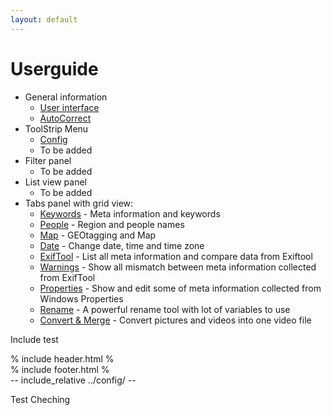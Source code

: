 ```yaml
---
layout: default
---
```


# Userguide

- General information
  - [User interface](userinterface)
  - [AutoCorrect](autocorrect)
- ToolStrip Menu
  - [Config](config)
  - To be added
- Filter panel
  - To be added
- List view panel
  - To be added
- Tabs panel with grid view:
  - [Keywords](keywords) - Meta information and keywords
  - [People](people) - Region and people names
  - [Map](map) - GEOtagging and Map
  - [Date](date) - Change date, time and time zone
  - [ExifTool](exiftool) - List all meta information and compare data from Exiftool
  - [Warnings](warnings) - Show all mismatch between meta information collected from ExifTool
  - [Properties](properties) - Show and edit some of meta information collected from Windows Properties
  - [Rename](renametool) - A powerful rename tool with lot of variables to use
  - [Convert & Merge](convert-and-merge) - Convert pictures and videos into one video file

Include test<br>

% include header.html %
<br>
% include footer.html %
<br>
-- include_relative ../config/ --

Test
Cheching
